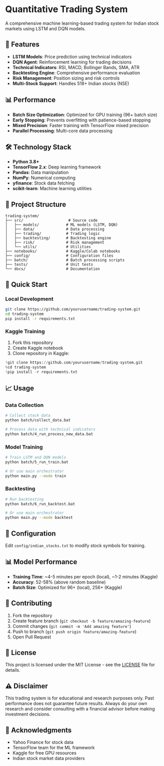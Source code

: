 # Quantitative Trading System

A comprehensive machine learning-based trading system for Indian stock markets using LSTM and DQN models.

## 🚀 Features

- **LSTM Models**: Price prediction using technical indicators
- **DQN Agent**: Reinforcement learning for trading decisions
- **Technical Indicators**: RSI, MACD, Bollinger Bands, SMA, ATR
- **Backtesting Engine**: Comprehensive performance evaluation
- **Risk Management**: Position sizing and risk controls
- **Multi-Stock Support**: Handles 518+ Indian stocks (NSE)

## 📊 Performance

- **Batch Size Optimization**: Optimized for GPU training (96+ batch size)
- **Early Stopping**: Prevents overfitting with patience-based stopping
- **Mixed Precision**: Faster training with TensorFlow mixed precision
- **Parallel Processing**: Multi-core data processing

## 🛠️ Technology Stack

- **Python 3.8+**
- **TensorFlow 2.x**: Deep learning framework
- **Pandas**: Data manipulation
- **NumPy**: Numerical computing
- **yfinance**: Stock data fetching
- **scikit-learn**: Machine learning utilities

## 📁 Project Structure

```
trading-system/
├── src/                    # Source code
│   ├── models/            # ML models (LSTM, DQN)
│   ├── data/              # Data processing
│   ├── trading/           # Trading logic
│   ├── backtesting/       # Backtesting engine
│   ├── risk/              # Risk management
│   └── utils/             # Utilities
├── notebooks/             # Kaggle/Colab notebooks
├── config/                # Configuration files
├── batch/                 # Batch processing scripts
├── tests/                 # Unit tests
└── docs/                  # Documentation
```

## 🚀 Quick Start

### Local Development
```bash
git clone https://github.com/yourusername/trading-system.git
cd trading-system
pip install -r requirements.txt
```

### Kaggle Training
1. Fork this repository
2. Create Kaggle notebook
3. Clone repository in Kaggle:
```python
!git clone https://github.com/yourusername/trading-system.git
%cd trading-system
!pip install -r requirements.txt
```

## 📈 Usage

### Data Collection
```bash
# Collect stock data
python batch/collect_data.bat

# Process data with technical indicators
python batch/4_run_process_new_data.bat
```

### Model Training
```bash
# Train LSTM and DQN models
python batch/5_run_train.bat

# Or use main orchestrator
python main.py --mode train
```

### Backtesting
```bash
# Run backtesting
python batch/6_run_backtest.bat

# Or use main orchestrator
python main.py --mode backtest
```

## 🔧 Configuration

Edit `config/indian_stocks.txt` to modify stock symbols for training.

## 📊 Model Performance

- **Training Time**: ~4-5 minutes per epoch (local), ~1-2 minutes (Kaggle)
- **Accuracy**: 52-58% (above random baseline)
- **Batch Size**: Optimized for 96+ (local), 256+ (Kaggle)

## 🤝 Contributing

1. Fork the repository
2. Create feature branch (`git checkout -b feature/amazing-feature`)
3. Commit changes (`git commit -m 'Add amazing feature'`)
4. Push to branch (`git push origin feature/amazing-feature`)
5. Open Pull Request

## 📄 License

This project is licensed under the MIT License - see the [LICENSE](LICENSE) file for details.

## ⚠️ Disclaimer

This trading system is for educational and research purposes only. Past performance does not guarantee future results. Always do your own research and consider consulting with a financial advisor before making investment decisions.

## 🙏 Acknowledgments

- Yahoo Finance for stock data
- TensorFlow team for the ML framework
- Kaggle for free GPU resources
- Indian stock market data providers